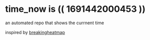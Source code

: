 # time_now is (( 1691442000453 ))

an automated repo that shows the currnent time

inspired by [breakingheatmap](https://github.com/breakingheatmap/breakingheatmap)